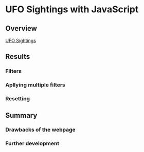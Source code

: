 # UFO Sightings with JavaScript

## Overview

[UFO Sightings](https://arminekhanan.github.io/ufoSightings/?fbclid=IwAR08vbEpIGP0NE9V9m5K0yLr5ejo5JoZLddIxPYtIl-09kG7ZqpL60XocoQ)

## Results

### Filters

### Apllying multiple filters

### Resetting

## Summary

### Drawbacks of the webpage

### Further development
